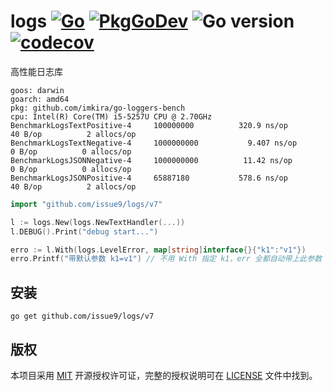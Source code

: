 logs
[![Go](https://github.com/issue9/logs/actions/workflows/go.yml/badge.svg)](https://github.com/issue9/logs/actions/workflows/go.yml)
[![PkgGoDev](https://pkg.go.dev/badge/github.com/issue9/logs/v7)](https://pkg.go.dev/github.com/issue9/logs/v7)
![Go version](https://img.shields.io/github/go-mod/go-version/issue9/logs)
[![codecov](https://codecov.io/gh/issue9/logs/branch/master/graph/badge.svg)](https://codecov.io/gh/issue9/logs)
======

高性能日志库

```text
goos: darwin
goarch: amd64
pkg: github.com/imkira/go-loggers-bench
cpu: Intel(R) Core(TM) i5-5257U CPU @ 2.70GHz
BenchmarkLogsTextPositive-4   	100000000	       320.9 ns/op	      40 B/op	       2 allocs/op
BenchmarkLogsTextNegative-4   	1000000000	         9.407 ns/op	       0 B/op	       0 allocs/op
BenchmarkLogsJSONNegative-4   	1000000000	        11.42 ns/op	       0 B/op	       0 allocs/op
BenchmarkLogsJSONPositive-4   	65887180	       578.6 ns/op	      40 B/op	       2 allocs/op
```

```go
import "github.com/issue9/logs/v7"

l := logs.New(logs.NewTextHandler(...))
l.DEBUG().Print("debug start...")

erro := l.With(logs.LevelError, map[string]interface{}{"k1":"v1"})
erro.Printf("带默认参数 k1=v1") // 不用 With 指定 k1，err 全都自动带上此参数
```

安装
---

```shell
go get github.com/issue9/logs/v7
```

版权
---

本项目采用 [MIT](https://opensource.org/licenses/MIT) 开源授权许可证，完整的授权说明可在 [LICENSE](LICENSE) 文件中找到。
